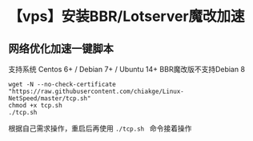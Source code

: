 【vps】安装BBR/Lotserver魔改加速<br>
=========================================
网络优化加速一键脚本
------------------

支持系统
Centos 6+ / Debian 7+ / Ubuntu 14+
BBR魔改版不支持Debian 8

```
wget -N --no-check-certificate "https://raw.githubusercontent.com/chiakge/Linux-NetSpeed/master/tcp.sh"
chmod +x tcp.sh
./tcp.sh
```

根据自己需求操作，重启后再使用 ` ./tcp.sh  ` 命令接着操作
